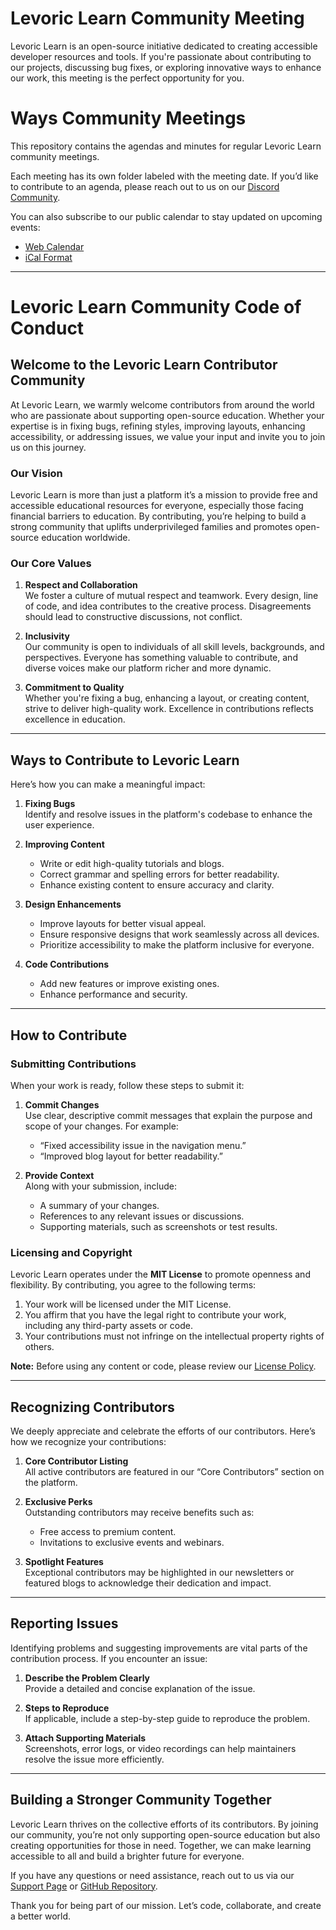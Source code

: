 # Levoric Learn Community Meeting
Levoric Learn is an open-source initiative dedicated to creating accessible developer resources and tools. If you're passionate about contributing to our projects, discussing bug fixes, or exploring innovative ways to enhance our work, this meeting is the perfect opportunity for you.

# Ways Community Meetings

This repository contains the agendas and minutes for regular Levoric Learn community meetings.

Each meeting has its own folder labeled with the meeting date. If you’d like to contribute to an agenda, please reach out to us on our [Discord Community](https://discord.gg/WGhvfQ4eRb).

You can also subscribe to our public calendar to stay updated on upcoming events:

- [Web Calendar]([https://calendar.app.google/7YeUbVRLkDGZoqkY8](https://calendar.google.com/calendar/event?action=TEMPLATE&tmeid=N3JlNDA1cWh2bDdvdW1wa2tsZHRuYWxvMDZfMjAyNTAxMTMga2hvZ2VuZHJhcnVwaW5pODNAbQ&tmsrc=khogendrarupini83%40gmail.com&scp=ALL))
- [iCal Format](#)

---

# Levoric Learn Community Code of Conduct

## Welcome to the Levoric Learn Contributor Community

At Levoric Learn, we warmly welcome contributors from around the world who are passionate about supporting open-source education. Whether your expertise is in fixing bugs, refining styles, improving layouts, enhancing accessibility, or addressing issues, we value your input and invite you to join us on this journey.

### Our Vision

Levoric Learn is more than just a platform it’s a mission to provide free and accessible educational resources for everyone, especially those facing financial barriers to education. By contributing, you’re helping to build a strong community that uplifts underprivileged families and promotes open-source education worldwide.

### Our Core Values

1. **Respect and Collaboration**  
   We foster a culture of mutual respect and teamwork. Every design, line of code, and idea contributes to the creative process. Disagreements should lead to constructive discussions, not conflict.

2. **Inclusivity**  
   Our community is open to individuals of all skill levels, backgrounds, and perspectives. Everyone has something valuable to contribute, and diverse voices make our platform richer and more dynamic.

3. **Commitment to Quality**  
   Whether you're fixing a bug, enhancing a layout, or creating content, strive to deliver high-quality work. Excellence in contributions reflects excellence in education.

---

## Ways to Contribute to Levoric Learn

Here’s how you can make a meaningful impact:

1. **Fixing Bugs**  
   Identify and resolve issues in the platform's codebase to enhance the user experience.

2. **Improving Content**  
   - Write or edit high-quality tutorials and blogs.  
   - Correct grammar and spelling errors for better readability.  
   - Enhance existing content to ensure accuracy and clarity.

3. **Design Enhancements**  
   - Improve layouts for better visual appeal.  
   - Ensure responsive designs that work seamlessly across all devices.  
   - Prioritize accessibility to make the platform inclusive for everyone.

4. **Code Contributions**  
   - Add new features or improve existing ones.  
   - Enhance performance and security.

---

## How to Contribute

### Submitting Contributions

When your work is ready, follow these steps to submit it:

1. **Commit Changes**  
   Use clear, descriptive commit messages that explain the purpose and scope of your changes. For example:  
   - “Fixed accessibility issue in the navigation menu.”  
   - “Improved blog layout for better readability.”

2. **Provide Context**  
   Along with your submission, include:  
   - A summary of your changes.  
   - References to any relevant issues or discussions.  
   - Supporting materials, such as screenshots or test results.

### Licensing and Copyright

Levoric Learn operates under the **MIT License** to promote openness and flexibility. By contributing, you agree to the following terms:  

1. Your work will be licensed under the MIT License.  
2. You affirm that you have the legal right to contribute your work, including any third-party assets or code.  
3. Your contributions must not infringe on the intellectual property rights of others.  

**Note:** Before using any content or code, please review our [License Policy](https://policies.levoriclearn.com/license).

---

## Recognizing Contributors

We deeply appreciate and celebrate the efforts of our contributors. Here’s how we recognize your contributions:

1. **Core Contributor Listing**  
   All active contributors are featured in our “Core Contributors” section on the platform.

2. **Exclusive Perks**  
   Outstanding contributors may receive benefits such as:  
   - Free access to premium content.  
   - Invitations to exclusive events and webinars.

3. **Spotlight Features**  
   Exceptional contributors may be highlighted in our newsletters or featured blogs to acknowledge their dedication and impact.

---

## Reporting Issues

Identifying problems and suggesting improvements are vital parts of the contribution process. If you encounter an issue:

1. **Describe the Problem Clearly**  
   Provide a detailed and concise explanation of the issue.

2. **Steps to Reproduce**  
   If applicable, include a step-by-step guide to reproduce the problem.

3. **Attach Supporting Materials**  
   Screenshots, error logs, or video recordings can help maintainers resolve the issue more efficiently.

---

## Building a Stronger Community Together

Levoric Learn thrives on the collective efforts of its contributors. By joining our community, you’re not only supporting open-source education but also creating opportunities for those in need. Together, we can make learning accessible to all and build a brighter future for everyone.

If you have any questions or need assistance, reach out to us via our [Support Page](https://support.levoriclearn.com) or [GitHub Repository](https://github.com/levoric-learn).

Thank you for being part of our mission. Let’s code, collaborate, and create a better world.
